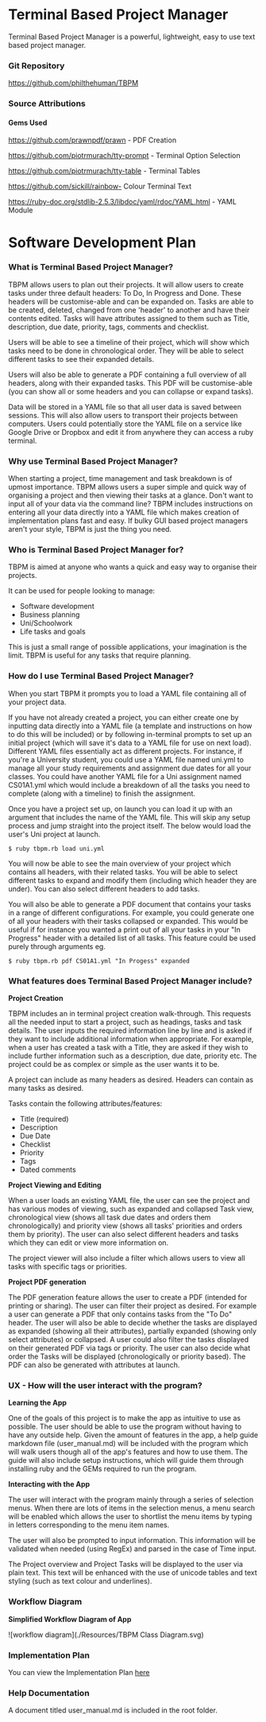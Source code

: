 # Terminal Based Project Manager

Terminal Based Project Manager is a powerful, lightweight, easy to use text based project manager.

### Git Repository

https://github.com/philthehuman/TBPM

### Source Attributions

#### Gems Used

https://github.com/prawnpdf/prawn - PDF Creation

https://github.com/piotrmurach/tty-prompt - Terminal Option Selection

https://github.com/piotrmurach/tty-table - Terminal Tables

https://github.com/sickill/rainbow- Colour Terminal Text

https://ruby-doc.org/stdlib-2.5.3/libdoc/yaml/rdoc/YAML.html - YAML Module




# Software Development Plan

### What is Terminal Based Project Manager?

TBPM allows users to plan out their projects. It will allow users to create tasks under three default headers: To Do, In Progress and Done. These headers will be customise-able and can be expanded on. Tasks are able to be created, deleted, changed from one 'header' to another and have their contents edited. Tasks will have attributes assigned to them such as Title, description, due date, priority, tags, comments and checklist.

Users will be able to see a timeline of their project, which will show which tasks need to be done in chronological order. They will be able to select different tasks to see their expanded details.

Users will also be able to generate a PDF containing a full overview of all headers, along with their expanded tasks. This PDF will be customise-able (you can show all or some headers and you can collapse or expand tasks).

Data will be stored in a YAML file so that all user data is saved between sessions. This will also allow users to transport their projects between computers. Users could potentially store the YAML file on a service like Google Drive or Dropbox and edit it from anywhere they can access a ruby terminal.

### Why use Terminal Based Project Manager?

When starting a project, time management and task breakdown is of upmost importance. TBPM allows users a super simple and quick way of organising a project and then viewing their tasks at a glance. Don't want to input all of your data via the command line? TBPM includes instructions on entering all your data directly into a YAML file which makes creation of implementation plans fast and easy. If bulky GUI based project managers aren't your style, TBPM is just the thing you need.

### Who is Terminal Based Project Manager for?

TBPM is aimed at anyone who wants a quick and easy way to organise their projects.

It can be used for people looking to manage:

- Software development
- Business planning
- Uni/Schoolwork
- Life tasks and goals

This is just a small range of possible applications, your imagination is the limit. TBPM is useful for any tasks that require planning.

### How do I use Terminal Based Project Manager?

When you start TBPM it prompts you to load a YAML file containing all of your project data.

If you have not already created a project, you can either create one by inputting data directly into a YAML file (a template and instructions on how to do this will be included) or by following in-terminal prompts to set up an initial project (which will save it's data to a YAML file for use on next load). Different YAML files essentially act as different projects. For instance, if you're a University student, you could use a YAML file named uni.yml to manage all your study requirements and assignment due dates for all your classes. You could have another YAML file for a Uni assignment named CS01A1.yml which would include a breakdown of all the tasks you need to complete (along with a timeline) to finish the assignment.

Once you have a project set up, on launch you can load it up with an argument that includes the name of the YAML file. This will skip any setup process and jump straight into the project itself. The below would load the user's Uni project at launch.

```
$ ruby tbpm.rb load uni.yml
```

You will now be able to see the main overview of your project which contains all headers, with their related tasks. You will be able to select different tasks to expand and modify them (including which header they are under). You can also select different headers to add tasks.

You will also be able to generate a PDF document that contains your tasks in a range of different configurations. For example, you could generate one of all your headers with their tasks collapsed or expanded. This would be useful if for instance you wanted a print out of all your tasks in your "In Progress" header with a detailed list of all tasks. This feature could be used purely through arguments eg. 

```
$ ruby tbpm.rb pdf CS01A1.yml "In Progess" expanded
```



### What features does Terminal Based Project Manager include? ###

**Project Creation**

TBPM includes an in terminal project creation walk-through. This requests all the needed input to start a project, such as headings, tasks and task details. The user inputs the required information line by line and is asked if they want to include additional information when appropriate. For example, when a user has created a task with a Title, they are asked if they wish to include further information such as a description, due date, priority etc. The project could be as complex or simple as the user wants it to be.

A project can include as many headers as desired. Headers can contain as many tasks as desired.

Tasks contain the following attributes/features:

- Title (required)
- Description
- Due Date
- Checklist
- Priority
- Tags
- Dated comments

**Project Viewing and Editing**

When a user loads an existing YAML file, the user can see the project and has various modes of viewing, such as expanded and collapsed Task view, chronological view (shows all task due dates and orders them chronologically) and priority view (shows all tasks' priorities and orders them by priority). The user can also select different headers and tasks which they can edit or view more information on.

The project viewer will also include a filter which allows users to view all tasks with specific tags or priorities.

**Project PDF generation**

The PDF generation feature allows the user to create a PDF (intended for printing or sharing). The user can filter their project as desired. For example a user can generate a PDF that only contains tasks from the "To Do" header. The user will also be able to decide whether the tasks are displayed as expanded (showing all their attributes), partially expanded (showing only select attributes) or collapsed. A user could also filter the tasks displayed on their generated PDF via tags or priority. The user can also decide what order the Tasks will be displayed (chronologically or priority based). The PDF can also be generated with attributes at launch.

### UX - How will the user interact with the program?

**Learning the App**

One of the goals of this project is to make the app as intuitive to use as possible. The user should be able to use the program without having to have any outside help. Given the amount of features in the app, a help guide markdown file (user_manual.md) will be included with the program which will walk users though all of the app's features and how to use them. The guide will also include setup instructions, which will guide them through installing ruby and the GEMs required to run the program.

**Interacting with the App**

The user will interact with the program mainly through a series of selection menus. When there are lots of items in the selection menus, a menu search will be enabled which allows the user to shortlist the menu items by typing in letters corresponding to the menu item names.

The user will also be prompted to input information. This information will be validated when needed (using  RegEx) and parsed in the case of Time input.

The Project overview and Project Tasks will be displayed to the user via plain text. This text will be enhanced with the use of unicode tables and text styling (such as text colour and underlines).

### Workflow Diagram

**Simplified Workflow Diagram of App**

![workflow diagram](./Resources/TBPM Class Diagram.svg)

### Implementation Plan

You can view the Implementation Plan [here](https://trello.com/b/D16Bl7u9/tbpm-app)

### Help Documentation

A document titled user_manual.md is included in the root folder.